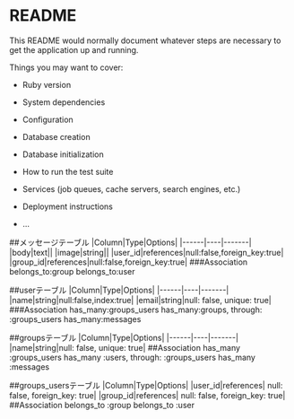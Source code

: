 # README

This README would normally document whatever steps are necessary to get the
application up and running.

Things you may want to cover:

* Ruby version

* System dependencies

* Configuration

* Database creation

* Database initialization

* How to run the test suite

* Services (job queues, cache servers, search engines, etc.)

* Deployment instructions

* ...

##メッセージテーブル
|Column|Type|Options|
|------|----|-------|
|body|text||
|image|string||
|user_id|references|null:false,foreign_key:true|
|group_id|references|null:false,foreign_key:true|
###Association
belongs_to:group
belongs_to:user

##userテーブル
|Column|Type|Options|
|------|----|-------|
|name|string|null:false,index:true|
|email|string|null: false, unique: true|
###Association
has_many:groups_users
has_many:groups, through: :groups_users
has_many:messages

##groupsテーブル
|Column|Type|Options|
|------|----|-------|
|name|string|null: false, unique: true|
##Association
has_many :groups_users
has_many :users, through: :groups_users
has_many :messages

##groups_usersテーブル
|Column|Type|Options|
|user_id|references| null: false, foreign_key: true|
|group_id|references| null: false, foreign_key: true|
##Association
belongs_to :group
belongs_to :user



